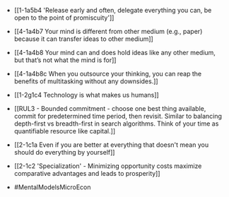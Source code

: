 - [[1-1a5b4 'Release early and often, delegate everything you can, be open to the point of promiscuity']]
- [[4-1a4b7 Your mind is different from other medium (e.g., paper) because it can transfer ideas to other medium]]
- [[4-1a4b8 Your mind can and does hold ideas like any other medium, but that’s not what the mind is for]]
- [[4-1a4b8c When you outsource your thinking, you can reap the benefits of multitasking without any downsides.]]
- [[1-2g1c4 Technology is what makes us humans]]

- [[RUL3 - Bounded commitment - choose one best thing available, commit for predetermined time period, then revisit. Similar to balancing depth-first vs breadth-first in search algorithms. Think of your time as quantifiable resource like capital.]]

- [[2-1c1a Even if you are better at everything that doesn't mean you should do everything by yourself]]
- [[2-1c2 'Specialization' - Minimizing opportunity costs maximize comparative advantages and leads to prosperity]]

- #MentalModelsMicroEcon
